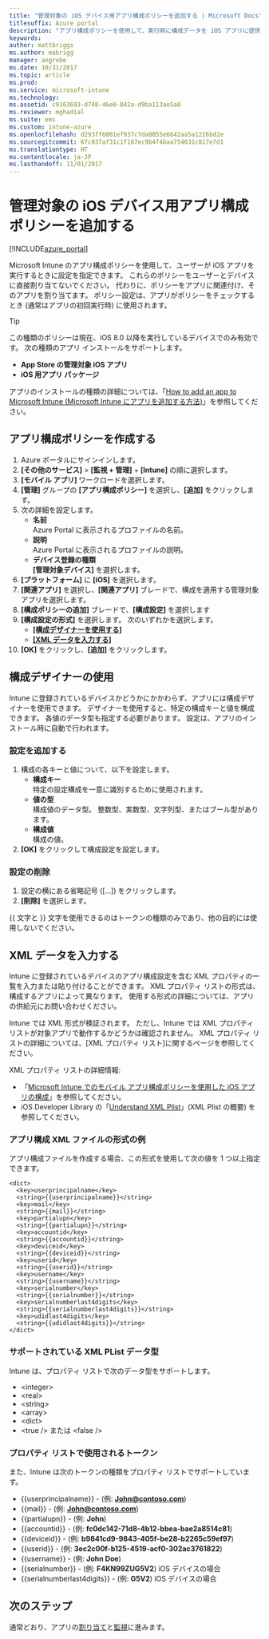 ```yaml
---
title: "管理対象の iOS デバイス用アプリ構成ポリシーを追加する | Microsoft Docs"
titlesuffix: Azure portal
description: "アプリ構成ポリシーを使用して、実行時に構成データを iOS アプリに提供する方法について説明します。"
keywords: 
author: mattbriggs
ms.author: mabrigg
manager: angrobe
ms.date: 10/31/2017
ms.topic: article
ms.prod: 
ms.service: microsoft-intune
ms.technology: 
ms.assetid: c9163693-d748-46e0-842a-d9ba113ae5a8
ms.reviewer: mghadial
ms.suite: ems
ms.custom: intune-azure
ms.openlocfilehash: d293ff6001ef937c7da0055e6642aa5a1226bd2e
ms.sourcegitcommit: 67c037af31c1f167ec9b4f4baa754631c817e7d1
ms.translationtype: HT
ms.contentlocale: ja-JP
ms.lasthandoff: 11/01/2017
---
```

# <a name="add-app-configuration-policies-for-managed-ios-devices"></a>管理対象の iOS デバイス用アプリ構成ポリシーを追加する

[!INCLUDE[azure_portal](./includes/azure_portal.md)]

Microsoft Intune のアプリ構成ポリシーを使用して、ユーザーが iOS アプリを実行するときに設定を指定できます。 これらのポリシーをユーザーとデバイスに直接割り当てないでください。 代わりに、ポリシーをアプリに関連付け、そのアプリを割り当てます。 ポリシー設定は、アプリがポリシーをチェックするとき (通常はアプリの初回実行時) に使用されます。

> [!TIP]
> この種類のポリシーは現在、iOS 8.0 以降を実行しているデバイスでのみ有効です。 次の種類のアプリ インストールをサポートします。
>
> -   **App Store の管理対象 iOS アプリ**
> -   **iOS 用アプリ パッケージ**
>
> アプリのインストールの種類の詳細については、「[How to add an app to Microsoft Intune (Microsoft Intune にアプリを追加する方法)](apps-add.md)」を参照してください。

## <a name="create-an-app-configuration-policy"></a>アプリ構成ポリシーを作成する

1. Azure ポータルにサインインします。
2. **[その他のサービス]** > **[監視 + 管理]** + **[Intune]** の順に選択します。
3. **[モバイル アプリ]** ワークロードを選択します。
4. **[管理]** グループの **[アプリ構成ポリシー]** を選択し、**[追加]** をクリックします。
5. 次の詳細を設定します。
    - **名前**  
      Azure Portal に表示されるプロファイルの名前。
    - **説明**  
      Azure Portal に表示されるプロファイルの説明。
    - **デバイス登録の種類**  
      **[管理対象デバイス]** を選択します。
6. **[プラットフォーム]** に **[iOS]** を選択します。
7.  **[関連アプリ]** を選択し、**[関連アプリ]** ブレードで、構成を適用する管理対象アプリを選択します。
8.  **[構成ポリシーの追加]** ブレードで、**[構成設定]** を選択します
9. **[構成設定の形式]** を選択します。 次のいずれかを選択します。
    - **[[構成デザイナーを使用する]](#Use-the-configuration-designer)**
    - **[[XML データを入力する]](#enter-xml-data)**
10. **[OK]** をクリックし、**[追加]** をクリックします。

## <a name="use-configuration-designer"></a>構成デザイナーの使用

Intune に登録されているデバイスかどうかにかかわらず、アプリには構成デザイナーを使用できます。 デザイナーを使用すると、特定の構成キーと値を構成できます。 各値のデータ型も指定する必要があります。 設定は、アプリのインストール時に自動で行われます。

### <a name="add-a-setting"></a>設定を追加する

1. 構成の各キーと値について、以下を設定します。 <ul><li>**構成キー**<br>特定の設定構成を一意に識別するために使用されます。</li><li>**値の型**<br>構成値のデータ型。 整数型、実数型、文字列型、またはブール型があります。</li><li>**構成値**<br>構成の値。</li></ul>
2. **[OK]** をクリックして構成設定を設定します。

### <a name="delete-a-setting"></a>設定の削除

1. 設定の横にある省略記号 ([...]) をクリックします。
2. **[削除]** を選択します。

\{\{ 文字と \}\} 文字を使用できるのはトークンの種類のみであり、他の目的には使用しないでください。

## <a name="enter-xml-data"></a>XML データを入力する

Intune に登録されているデバイスのアプリ構成設定を含む XML プロパティの一覧を入力または貼り付けることができます。 XML プロパティ リストの形式は、構成するアプリによって異なります。 使用する形式の詳細については、アプリの供給元にお問い合わせください。

Intune では XML 形式が検証されます。 ただし、Intune では XML プロパティ リストが対象アプリで動作するかどうかは確認されません。
XML プロパティ リストの詳細については、[XML プロパティ リスト]に関するページを参照してください。

XML プロパティ リストの詳細情報:

  -  「[Microsoft Intune でのモバイル アプリ構成ポリシーを使用した iOS アプリの構成](/intune-classic/deploy-use/configure-ios-apps-with-mobile-app-configuration-policies-in-microsoft-intune)」を参照してください。
  -  iOS Developer Library の「[Understand XML Plist](https://developer.apple.com/library/ios/documentation/Cocoa/Conceptual/PropertyLists/UnderstandXMLPlist/UnderstandXMLPlist.html)」(XML Plist の概要) を参照してください。

### <a name="example-format-for-an-app-configuration-xml-file"></a>アプリ構成 XML ファイルの形式の例

アプリ構成ファイルを作成する場合、この形式を使用して次の値を 1 つ以上指定できます。

```
<dict>
  <key>userprincipalname</key>
  <string>{{userprincipalname}}</string>
  <key>mail</key>
  <string>{{mail}}</string>
  <key>partialupn</key>
  <string>{{partialupn}}</string>
  <key>accountid</key>
  <string>{{accountid}}</string>
  <key>deviceid</key>
  <string>{{deviceid}}</string>
  <key>userid</key>
  <string>{{userid}}</string>
  <key>username</key>
  <string>{{username}}</string>
  <key>serialnumber</key>
  <string>{{serialnumber}}</string>
  <key>serialnumberlast4digits</key>
  <string>{{serialnumberlast4digits}}</string>
  <key>udidlast4digits</key>
  <string>{{udidlast4digits}}</string>
</dict>
```
### <a name="supported-xml-plist-data-types"></a>サポートされている XML PList データ型

Intune は、プロパティ リストで次のデータ型をサポートします。

- &lt;integer&gt;
- &lt;real&gt;
- &lt;string&gt;
- &lt;array&gt;
- &lt;dict&gt;
- &lt;true /&gt; または &lt;false /&gt;

### <a name="tokens-used-in-the-property-list"></a>プロパティ リストで使用されるトークン

また、Intune は次のトークンの種類をプロパティ リストでサポートしています。
- \{\{userprincipalname\}\} - (例: **John@contoso.com**)
- \{\{mail\}\} - (例: **John@contoso.com**)
- \{\{partialupn\}\} - (例: **John**)
- \{\{accountid\}\} - (例: **fc0dc142-71d8-4b12-bbea-bae2a8514c81**)
- \{\{deviceid\}\} - (例: **b9841cd9-9843-405f-be28-b2265c59ef97**)
- \{\{userid\}\} - (例: **3ec2c00f-b125-4519-acf0-302ac3761822**)
- \{\{username\}\} - (例: **John Doe**)
- \{\{serialnumber\}\} - (例: **F4KN99ZUG5V2**) iOS デバイスの場合
- \{\{serialnumberlast4digits\}\} - (例: **G5V2**) iOS デバイスの場合

## <a name="next-steps"></a>次のステップ

通常どおり、アプリの[割り当て](apps-deploy.md)と[監視](apps-monitor.md)に進みます。